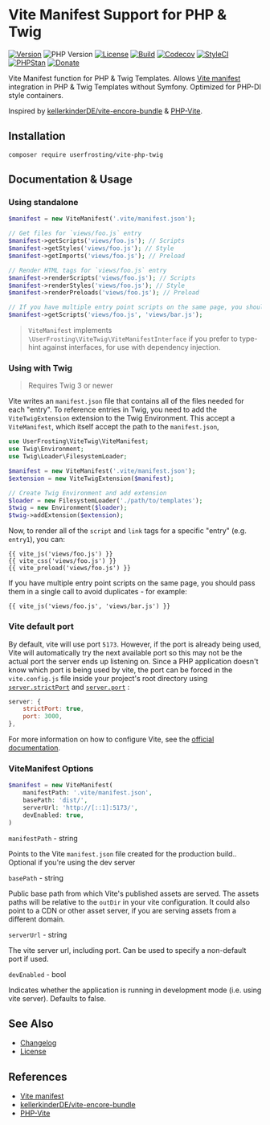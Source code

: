 # Vite Manifest Support for PHP & Twig

[![Version](https://img.shields.io/github/v/release/userfrosting/vite-php-twig?sort=semver)](https://github.com/userfrosting/vite-php-twig/releases)
![PHP Version](https://img.shields.io/badge/php-%5E8.1-brightgreen)
[![License](https://img.shields.io/badge/license-MIT-brightgreen.svg)](LICENSE)
[![Build](https://img.shields.io/github/actions/workflow/status/userfrosting/vite-php-twig/Build.yml?logo=github)](https://github.com/userfrosting/vite-php-twig/actions)
[![Codecov](https://codecov.io/gh/userfrosting/vite-php-twig/branch/main/graph/badge.svg)](https://app.codecov.io/gh/userfrosting/vite-php-twig/branch/main)
[![StyleCI](https://github.styleci.io/repos/821945045/shield?branch=main&style=flat)](https://github.styleci.io/repos/821945045)
[![PHPStan](https://img.shields.io/github/actions/workflow/status/userfrosting/vite-php-twig/PHPStan.yml?label=PHPStan)](https://github.com/userfrosting/vite-php-twig/actions/workflows/PHPStan.yml)
[![Donate](https://img.shields.io/badge/Donate-Buy%20Me%20a%20Coffee-blue.svg)](https://ko-fi.com/lcharette)

Vite Manifest function for PHP & Twig Templates. Allows [Vite manifest](https://vitejs.dev/guide/backend-integration) integration in PHP & Twig Templates without Symfony. Optimized for PHP-DI style containers.

Inspired by [kellerkinderDE/vite-encore-bundle](https://github.com/kellerkinderDE/vite-encore-bundle) & [PHP-Vite](https://github.com/mindplay-dk/php-vite). 

## Installation
```
composer require userfrosting/vite-php-twig
```

## Documentation & Usage
### Using standalone

```php
$manifest = new ViteManifest('.vite/manifest.json');

// Get files for `views/foo.js` entry
$manifest->getScripts('views/foo.js'); // Scripts
$manifest->getStyles('views/foo.js'); // Style
$manifest->getImports('views/foo.js'); // Preload

// Render HTML tags for `views/foo.js` entry
$manifest->renderScripts('views/foo.js'); // Scripts
$manifest->renderStyles('views/foo.js'); // Style
$manifest->renderPreloads('views/foo.js'); // Preload

// If you have multiple entry point scripts on the same page, you should pass them in a single call to avoid duplicates - for example:
$manifest->getScripts('views/foo.js', 'views/bar.js');
```

> `ViteManifest` implements `\UserFrosting\ViteTwig\ViteManifestInterface` if you prefer to type-hint against interfaces, for use with dependency injection.

### Using with Twig
> Requires Twig 3 or newer

Vite writes an `manifest.json` file that contains all of the files needed for each "entry". To reference entries in Twig, you need to add the `ViteTwigExtension` extension to the Twig Environment. This accept a `ViteManifest`, which itself accept the path to the `manifest.json`, 

```php
use UserFrosting\ViteTwig\ViteManifest;
use Twig\Environment;
use Twig\Loader\FilesystemLoader;

$manifest = new ViteManifest('.vite/manifest.json');
$extension = new ViteTwigExtension($manifest);

// Create Twig Environment and add extension
$loader = new FilesystemLoader('./path/to/templates');
$twig = new Environment($loader);
$twig->addExtension($extension);
```

Now, to render all of the `script` and `link` tags for a specific "entry" (e.g. `entry1`), you can:

```twig
{{ vite_js('views/foo.js') }}
{{ vite_css('views/foo.js') }}
{{ vite_preload('views/foo.js') }}
```

If you have multiple entry point scripts on the same page, you should pass them in a single call to avoid duplicates - for example:
```twig
{{ vite_js('views/foo.js', 'views/bar.js') }}
```

### Vite default port
By default, vite will use port `5173`. However, if the port is already being used, Vite will automatically try the next available port so this may not be the actual port the server ends up listening on. Since a PHP application doesn't know which port is being used by vite, the port can be forced in the `vite.config.js` file inside your project's root directory using [`server.strictPort`](https://vitejs.dev/config/server-options#server-strictport) and [`server.port`](https://vitejs.dev/config/server-options#server-port) :  
```js
server: {
    strictPort: true,
    port: 3000,
},
```
For more information on how to configure Vite, see the [official documentation](https://vitejs.dev/config/).

### ViteManifest Options

```php
$manifest = new ViteManifest(
    manifestPath: '.vite/manifest.json',
    basePath: 'dist/',
    serverUrl: 'http://[::1]:5173/',
    devEnabled: true,
)
```

`manifestPath` - string

Points to the Vite `manifest.json` file created for the production build.. Optional if you're using the dev server

`basePath` - string 

Public base path from which Vite's published assets are served. The assets paths will be relative to the `outDir` in your vite configuration. It could also point to a CDN or other asset server, if you are serving assets from a different domain.

``serverUrl`` - string 

The vite server url, including port. Can be used to specify a non-default port if used.

``devEnabled`` - bool

Indicates whether the application is running in development mode (i.e. using vite server). Defaults to false.

## See Also
- [Changelog](CHANGELOG.md)
- [License](LICENSE)

## References
- [Vite manifest](https://vitejs.dev/guide/backend-integration)
- [kellerkinderDE/vite-encore-bundle](https://github.com/kellerkinderDE/vite-encore-bundle)
- [PHP-Vite](https://github.com/mindplay-dk/php-vite)
